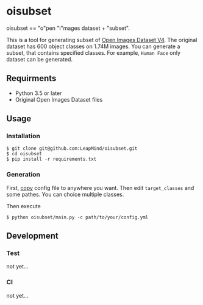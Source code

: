 # oisubset

oisubset == "o"pen "i"mages dataset + "subset".


This is a tool for generating subset of [Open Images Dataset V4](https://storage.googleapis.com/openimages/web/index.html).
The original dataset has 600 object classes on 1.74M images.
You can generate a subset, that contains specified classes.
For example, `Human Face` only dataset can be generated.


## Requirments

- Python 3.5 or later
- Original Open Images Dataset files

## Usage

### Installation

```
$ git clone git@github.com:LeapMind/oisubset.git
$ cd oisubset
$ pip install -r requirements.txt
```

### Generation

First, [copy](https://github.com/LeapMind/oisubset/blob/master/config/template.yml) config file to anywhere you want.
Then edit `target_classes` and some pathes.
You can choice multiple classes.


Then execute

```
$ python oisubset/main.py -c path/to/your/config.yml
```

## Development

### Test

not yet...

### CI

not yet...
